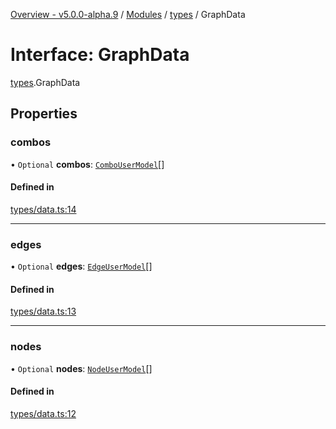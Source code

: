 [Overview - v5.0.0-alpha.9](../README.md) / [Modules](../modules.md) / [types](../modules/types.md) / GraphData

# Interface: GraphData

[types](../modules/types.md).GraphData

## Properties

### combos

• `Optional` **combos**: [`ComboUserModel`](../modules/types.md#combousermodel)[]

#### Defined in

[types/data.ts:14](https://github.com/antvis/G6/blob/1eda86a093/packages/g6/src/types/data.ts#L14)

___

### edges

• `Optional` **edges**: [`EdgeUserModel`](../modules/types.md#edgeusermodel)[]

#### Defined in

[types/data.ts:13](https://github.com/antvis/G6/blob/1eda86a093/packages/g6/src/types/data.ts#L13)

___

### nodes

• `Optional` **nodes**: [`NodeUserModel`](../modules/types.md#nodeusermodel)[]

#### Defined in

[types/data.ts:12](https://github.com/antvis/G6/blob/1eda86a093/packages/g6/src/types/data.ts#L12)
